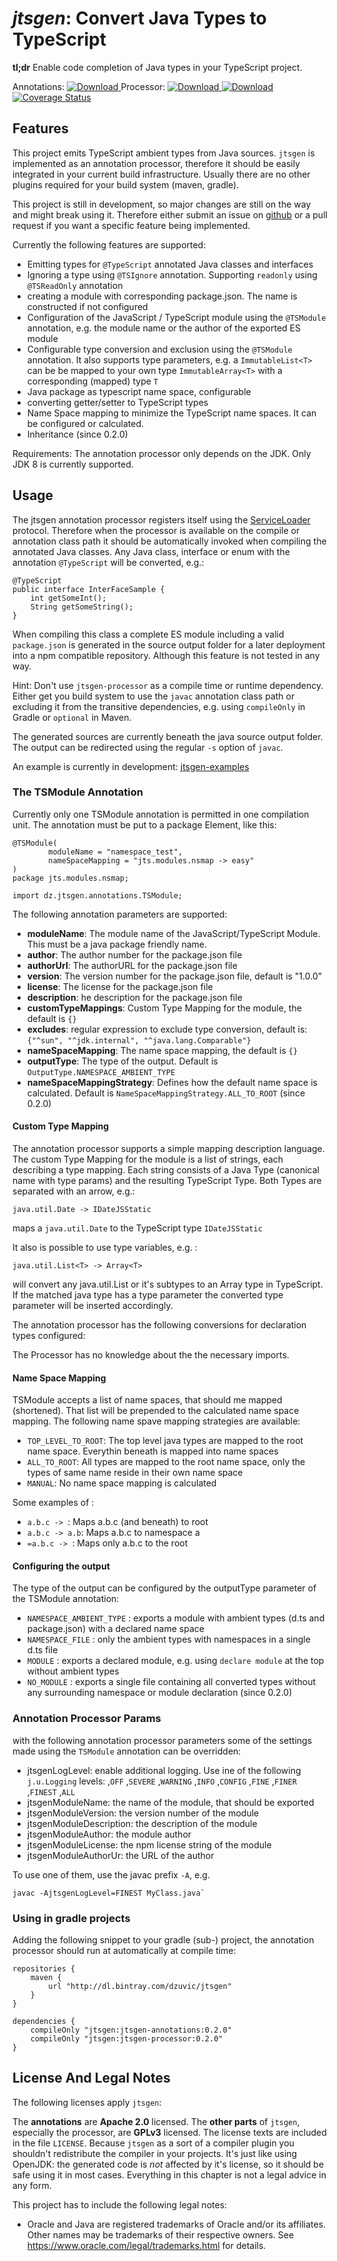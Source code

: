 # _jtsgen_: Convert Java Types to TypeScript

**tl;dr** Enable code completion of Java types in your TypeScript project.

Annotations: [ ![Download](https://api.bintray.com/packages/dzuvic/jtsgen/annotations/images/download.svg) ](https://bintray.com/dzuvic/jtsgen/annotations/_latestVersion)
 Processor: [ ![Download](https://api.bintray.com/packages/dzuvic/jtsgen/processor/images/download.svg) ](https://bintray.com/dzuvic/jtsgen/processor/_latestVersion)
 [ ![Download](https://travis-ci.org/dzuvic/jtsgen.svg?branch=master) ](https://travis-ci.org/dzuvic/jtsgen)
 [![Coverage Status](https://codecov.io/github/dzuvic/jtsgen/coverage.svg?branch=master)](https://codecov.io/github/dzuvic/jtsgen?branch=master)

## Features

This project emits TypeScript ambient types from Java sources.
`jtsgen` is implemented as an annotation processor, therefore it should be
easily integrated in your current build infrastructure. Usually there
are no other plugins required for your build system (maven, gradle). 

This project is still in development, so major changes are still on the
way and might break using it. Therefore either submit an issue on
[github](https://github.com/dzuvic/jtsgen/issues) or a pull request if
you want a specific feature being implemented.

Currently the following features are supported:

* Emitting types for `@TypeScript` annotated Java classes and interfaces
* Ignoring a type using `@TSIgnore` annotation. Supporting `readonly` using
  `@TSReadOnly` annotation
* creating a module with corresponding package.json. The name is constructed
  if not configured
* Configuration of the JavaScript / TypeScript module using the `@TSModule`
  annotation, e.g. the module name or the author of the exported ES module
* Configurable type conversion and exclusion using the `@TSModule`
  annotation. It also supports type parameters, e.g. a `ImmutableList<T>`
  can be be mapped to your own type `ImmutableArray<T>` with a
  corresponding (mapped) type `T`
* Java package as typescript name space, configurable
* converting getter/setter to TypeScript types
* Name Space mapping to minimize the TypeScript name spaces. It can be
  configured or calculated.
* Inheritance (since 0.2.0)

Requirements: The annotation processor only depends on the JDK. Only JDK 8
is currently supported.

## Usage

The jtsgen annotation processor registers itself using the
[ServiceLoader](http://docs.oracle.com/javase/8/docs/api/java/util/ServiceLoader.html)
protocol. Therefore when the processor is available on the compile or
annotation class path it should be automatically invoked when compiling
the annotated Java classes. Any Java class, interface or enum with the
annotation `@TypeScript` will be converted, e.g.:

````
@TypeScript
public interface InterFaceSample {
    int getSomeInt();
    String getSomeString();
}
````

When compiling this class a complete ES module including a valid `package.json`
is generated in the source output folder for a later deployment into
a npm compatible repository. Although this feature is not tested in any way.

Hint: Don't use `jtsgen-processor` as a compile time or runtime dependency.
Either get you build system to use the `javac` annotation class path or
excluding it from the transitive dependencies, e.g. using
`compileOnly` in Gradle or `optional` in Maven.

The generated sources are currently beneath the java source output folder.
The output can be redirected using the regular `-s` option of `javac`.

An example is currently in development: [jtsgen-examples](https://github.com/dzuvic/jtsgen-example)

### The TSModule Annotation

Currently only one TSModule annotation is permitted in one compilation unit.
The annotation must be put to a package Element, like this:

```
@TSModule(
        moduleName = "namespace_test",
        nameSpaceMapping = "jts.modules.nsmap -> easy"
)
package jts.modules.nsmap;

import dz.jtsgen.annotations.TSModule;
```


The following annotation parameters are supported:

*  **moduleName**: The module name of the JavaScript/TypeScript Module. This must be a java package friendly name.
*  **author**: The author number for the package.json file
*  **authorUrl**: The authorURL for the package.json file
*  **version**: The version number for the package.json file, default is "1.0.0"
*  **license**: The license for the package.json file
*  **description**: he description for the package.json file
*  **customTypeMappings**: Custom Type Mapping for the module, the default is `{}`
*  **excludes**: regular expression to exclude type conversion, default is: `{"^sun", "^jdk.internal", "^java.lang.Comparable"}`
*  **nameSpaceMapping**: The name space mapping, the default is `{}`
*  **outputType**: The type of the output. Default is `OutputType.NAMESPACE_AMBIENT_TYPE`
*  **nameSpaceMappingStrategy**: Defines how the default name space is calculated. Default is `NameSpaceMappingStrategy.ALL_TO_ROOT` (since 0.2.0)



#### Custom Type Mapping

The annotation processor supports a simple mapping description language.
The custom Type Mapping for the module is  a list of strings, each
describing a type mapping. Each string consists of a Java Type (canonical
name with type params) and the resulting TypeScript Type. Both Types are
separated with an arrow, e.g.:

    java.util.Date -> IDateJSStatic

maps a `java.util.Date` to the TypeScript type `IDateJSStatic`

It also is possible to use type variables, e.g. :

    java.util.List<T> -> Array<T>


will convert any java.util.List or it's subtypes to an Array type in
TypeScript. If the matched java type has a type parameter the converted
type parameter will be inserted accordingly.

The annotation processor has the following conversions for declaration
types configured:


The Processor has no knowledge about the the necessary imports.


#### Name Space Mapping

TSModule accepts a list of name spaces, that should me mapped (shortened).
That list will be prepended to the calculated name space mapping. The
following name spave mapping strategies are available:

* `TOP_LEVEL_TO_ROOT`: The top level java types are mapped to the
  root name space. Everythin beneath is mapped into name spaces
* `ALL_TO_ROOT`: All types are mapped to the root name space, only
  the types of same name reside in their own name space
* `MANUAL`: No name space mapping is calculated


Some examples of :

* `a.b.c -> `: Maps a.b.c (and beneath) to root
* `a.b.c -> a.b`: Maps a.b.c to namespace a
* `=a.b.c -> `: Maps only a.b.c to the root

#### Configuring the output

The type of the output can be configured by the outputType parameter of
the TSModule annotation:

* `NAMESPACE_AMBIENT_TYPE` : exports a module with ambient types
  (d.ts and package.json) with a declared name space
* `NAMESPACE_FILE` : only the ambient types with namespaces
  in a single d.ts file
* `MODULE` : exports a declared module, e.g. using
  `declare module` at the top without ambient types
* `NO_MODULE` : exports a single file containing all converted types
  without any surrounding namespace or module declaration (since 0.2.0)



### Annotation Processor Params

with the following annotation processor parameters some of the settings
made using the `TSModule` annotation can be overridden:

* jtsgenLogLevel: enable additional logging. Use ine of the following
  `j.u.Logging` levels: ,`OFF` ,`SEVERE` ,`WARNING` ,`INFO` ,`CONFIG`
  ,`FINE` ,`FINER` ,`FINEST` ,`ALL`
* jtsgenModuleName: the name of the module, that should be exported
* jtsgenModuleVersion: the version number of the module
* jtsgenModuleDescription: the description of the module
* jtsgenModuleAuthor: the module author
* jtsgenModuleLicense: the npm license string of the module
* jtsgenModuleAuthorUr: the URL of the author

To use one of them, use the javac prefix `-A`, e.g.

    javac -AjtsgenLogLevel=FINEST MyClass.java`



### Using in gradle projects

Adding the following snippet to your gradle (sub-) project, the annotation
processor should run at automatically at compile time:

````
repositories {
    maven {
        url "http://dl.bintray.com/dzuvic/jtsgen"
    }
}

dependencies {
    compileOnly "jtsgen:jtsgen-annotations:0.2.0"
    compileOnly "jtsgen:jtsgen-processor:0.2.0"
}
````


## License And Legal Notes

The following licenses apply `jtsgen`:

The **annotations** are **Apache 2.0** licensed. The **other parts** of `jtsgen`,
especially the processor, are **GPLv3** licensed. The license texts are
included in the file `LICENSE`. Because `jtsgen` as a sort of a compiler
plugin you shouldn't redistribute the compiler in your projects. It's
just like using OpenJDK: the generated code is *not* affected by
it's license, so it should be safe using it in most cases. Everything in
this chapter is not a legal advice in any form.

This project has to include the following legal notes:

* Oracle and Java are registered trademarks of Oracle and/or its affiliates.
  Other names may be trademarks of their respective owners. See
  https://www.oracle.com/legal/trademarks.html for details.

